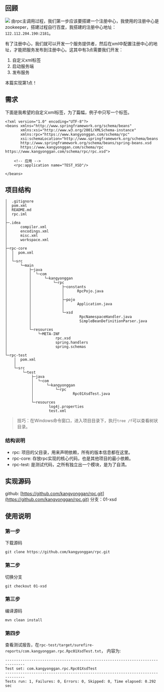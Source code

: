 ## 回顾
![](https://kangyonggan.com/upload/blog/rpc.png)
由rpc主调用过程，我们第一步应该要搭建一个注册中心，我使用的注册中心是zookeeper，搭建过程自行百度，我搭建的注册中心地址：`122.112.204.190:2181`。

有了注册中心，我们就可以开发一个服务提供者，然后在xml中配置注册中心的地址，才能把服务发布到注册中心。这其中有3点需要我们开发：
1. 自定义xml标签
2. 启动服务端
3. 发布服务

本篇实现第1点！

## 需求
下面是我希望的自定义xml标签，为了篇幅，例子中只写一个标签。

```
<?xml version="1.0" encoding="UTF-8"?>
<beans xmlns="http://www.springframework.org/schema/beans"
       xmlns:xsi="http://www.w3.org/2001/XMLSchema-instance"
       xmlns:rpc="https://www.kangyonggan.com/schema/rpc"
       xsi:schemaLocation="http://www.springframework.org/schema/beans
       http://www.springframework.org/schema/beans/spring-beans.xsd
       https://www.kangyonggan.com/schema/rpc https://www.kangyonggan.com/schema/rpc/rpc.xsd">

    <!-- 应用 -->
    <rpc:application name="TEST_XSD"/>

</beans>
```

## 项目结构
```
│  .gitignore
│  pom.xml
│  README.md
│  rpc.iml
│
├─.idea
│      compiler.xml
│      encodings.xml
│      misc.xml
│      workspace.xml
│
├─rpc-core
│  │  pom.xml
│  │
│  └─src
│      └─main
│          ├─java
│          │  └─com
│          │      └─kangyonggan
│          │          └─rpc
│          │              ├─constants
│          │              │      RpcPojo.java
│          │              │
│          │              ├─pojo
│          │              │      Application.java
│          │              │
│          │              └─xsd
│          │                      RpcNamespaceHandler.java
│          │                      SimpleBeanDefinitionParser.java
│          │
│          └─resources
│              └─META-INF
│                      rpc.xsd
│                      spring.handlers
│                      spring.schemas
│
└─rpc-test
    │  pom.xml
    │
    └─src
        └─test
            ├─java
            │  └─com
            │      └─kangyonggan
            │          └─rpc
            │                  Rpc01XsdTest.java
            │
            └─resources
                    log4j.properties
                    test.xml
```

> 技巧：在Windows命令窗口，进入项目目录下，执行`tree /f`可以查看树状目录。

### 结构说明
- rpc: 项目的父目录，用来声明依赖，所有的版本信息都在这里。
- rpc-core: 存放rpc实现的核心代码，也是其他项目的最小依赖。
- rpc-test: 是测试代码，之所有独立出一个模块，是为了自清。

## 实现源码
github: [https://github.com/kangyonggan/rpc.git](https://github.com/kangyonggan/rpc.git)
分支：01-xsd

## 使用说明
### 第一步
下载源码
```
git clone https://github.com/kangyonggan/rpc.git
```

### 第二步
切换分支
```
git checkout 01-xsd
```

### 第三步
编译源码
```
mvn clean install
```

### 第四步
查看测试报告，在`rpc-test/target/surefire-reports/com.kangyonggan.rpc.Rpc01XsdTest.txt`， 内容为:
```
-------------------------------------------------------------------------------
Test set: com.kangyonggan.rpc.Rpc01XsdTest
-------------------------------------------------------------------------------
Tests run: 1, Failures: 0, Errors: 0, Skipped: 0, Time elapsed: 0.292 sec
```

